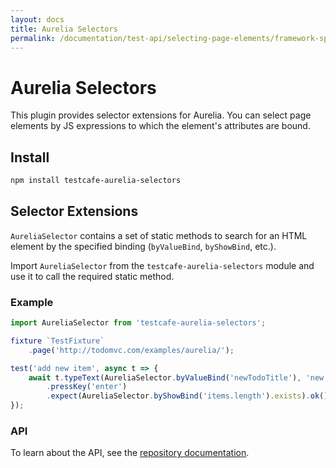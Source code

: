 ```yaml
---
layout: docs
title: Aurelia Selectors
permalink: /documentation/test-api/selecting-page-elements/framework-specific-selectors/aurelia-selectors.html
---
```

# Aurelia Selectors

This plugin provides selector extensions for Aurelia. You can select page elements by JS expressions to which the element's attributes are bound.

## Install

```sh
npm install testcafe-aurelia-selectors
```

## Selector Extensions

`AureliaSelector` contains a set of static methods to search for an HTML element by the specified binding (`byValueBind`, `byShowBind`, etc.).

Import `AureliaSelector` from the `testcafe-aurelia-selectors` module and use it to call the required static method.

### Example

```js
import AureliaSelector from 'testcafe-aurelia-selectors';

fixture `TestFixture`
    .page('http://todomvc.com/examples/aurelia/');

test('add new item', async t => {
    await t.typeText(AureliaSelector.byValueBind('newTodoTitle'), 'new item')
        .pressKey('enter')
        .expect(AureliaSelector.byShowBind('items.length').exists).ok();
});
```

### API

To learn about the API, see the [repository documentation](https://github.com/miherlosev/testcafe-aurelia-selectors/blob/master/README.md).